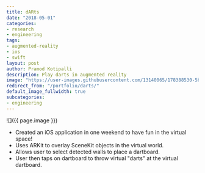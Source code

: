 ```yaml
---
title: dARts
date: "2018-05-01"
categories:
- research
- engineering
tags:
- augmented-reality
- ios
- swift
layout: post
author: Pramod Kotipalli
description: Play darts in augmented reality
image: "https://user-images.githubusercontent.com/13140065/178388530-5bfe447f-2826-4f57-ab1f-f6fe17867125.png"
redirect_from: "/portfolio/darts/"
default_image_fullwidth: true
subcategories:
- engineering
---
```


![]({{ page.image }})

* Created an iOS application in one weekend to have fun in
  the virtual space!
* Uses ARKit to overlay SceneKit objects in the virtual
  world.
* Allows user to select detected walls to place a dartboard.
* User then taps on dartboard to throw virtual "darts" at
  the virtual dartboard.
